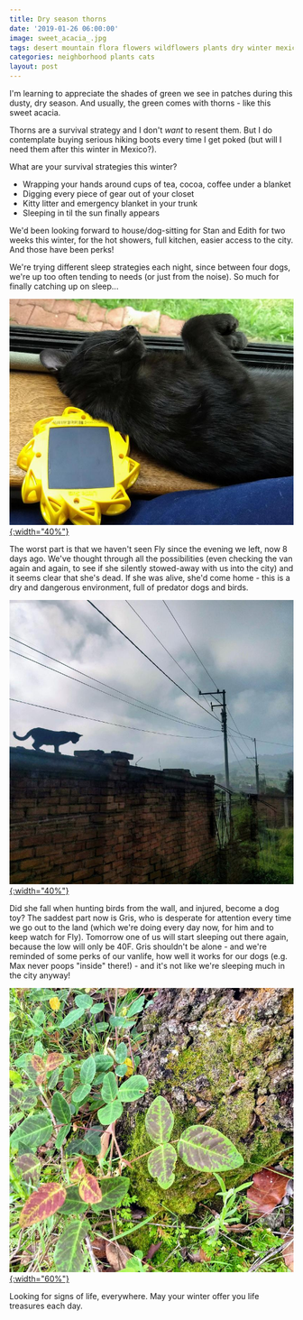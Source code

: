 ```yaml
---
title: Dry season thorns
date: '2019-01-26 06:00:00'
image: sweet_acacia_.jpg
tags: desert mountain flora flowers wildflowers plants dry winter mexico michoacan
categories: neighborhood plants cats
layout: post
---
```


I'm learning to appreciate the shades of green we see in patches during this dusty, dry season. And usually, the green comes with thorns - like this sweet acacia.

Thorns are a survival strategy and I don't *want* to resent them. But I do contemplate buying serious hiking boots every time I get poked (but will I need them after this winter in Mexico?).

What are your survival strategies this winter? 
* Wrapping your hands around cups of tea, cocoa, coffee under a blanket
* Digging every piece of gear out of your closet
* Kitty litter and emergency blanket in your trunk
* Sleeping in til the sun finally appears
 
 We'd been looking forward to house/dog-sitting for Stan and Edith for two weeks this winter, for the hot showers, full kitchen, easier access to the city. And those have been perks!
 
 We're trying different sleep strategies each night, since between four dogs, we're up too often tending to needs (or just from the noise). So much for finally catching up on sleep...
 
 [![](/images/fly_light_.jpg){:width="40%"}](/images/fly_light.jpg)
 
 The worst part is that we haven't seen Fly since the evening we left, now 8 days ago. We've thought through all the possibilities (even checking the van again and again, to see if she silently stowed-away with us into the city) and it seems clear that she's dead. If she was alive, she'd come home - this is a dry and dangerous environment, full of predator dogs and birds.
 
[![](/images/fly_wall_.jpg){:width="40%"}](/images/fly_wall.jpg)

Did she fall when hunting birds from the wall, and injured, become a dog toy? The saddest part now is Gris, who is desperate for attention every time we go out to the land (which we're doing every day now, for him and to keep watch for Fly). Tomorrow one of us will start sleeping out there again, because the low will only be 40F.  Gris shouldn't be alone - and we're reminded of some perks of our vanlife, how well it works for our dogs (e.g. Max never poops "inside" there!) - and it's not like we're sleeping much in the city anyway!

[![](/images/foliage2_.jpg){:width="60%"}](/images/foliage2.jpg)

Looking for signs of life, everywhere. May your winter offer you life treasures each day.